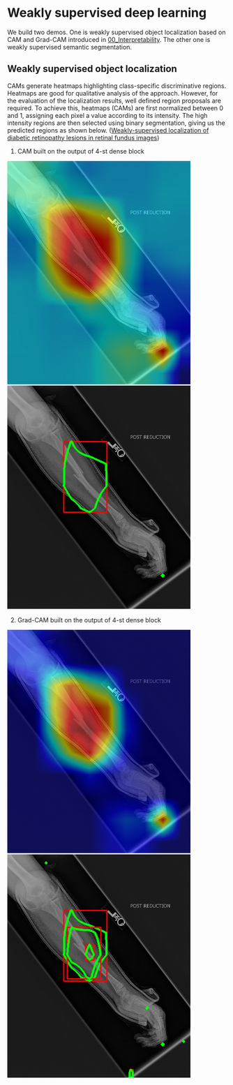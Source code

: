 # Weakly supervised deep learning 

We build two demos. One is weakly supervised object localization based on CAM and Grad-CAM introduced in [00_Interpretability](../00_Interpretability). The other one is weakly supervised semantic segmentation.


## Weakly supervised object localization
CAMs generate heatmaps highlighting class-specific discriminative regions. Heatmaps are good for qualitative analysis of the approach. However, for the evaluation of the localization results, well defined region proposals are required. To achieve this, heatmaps (CAMs) are first normalized between 0 and 1, assigning each pixel a value according to its intensity. The high intensity regions are then selected using binary segmentation, giving us the predicted regions as shown below. ([Weakly-supervised localization of diabetic retinopathy lesions in retinal fundus images](https://arxiv.org/abs/1706.09634))


1. CAM built on the output of 4-st dense block

![img](./images/image2_cam.png)
![img](./images/image2_cam_p.png)

2. Grad-CAM built on the output of 4-st dense block

![img](./images/image2_grad_cam3.png)
![img](./images/image2_grad_cam3_p.png)



